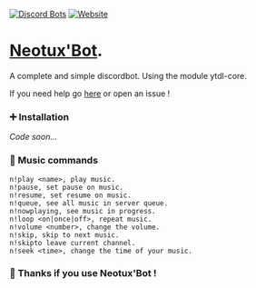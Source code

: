 [![Discord Bots](https://top.gg/api/widget/status/660891282465357834.svg)](https://discord.com/oauth2/authorize?client_id=660891282465357834&scope=bot&permissions=1178070385)  <a target="_blank" href="https://neotuxbot.tk">
    <img alt="Website" src="https://img.shields.io/website?down_color=red&down_message=Offline%20%E2%9D%8C&logo=google&logoColor=white&up_message=Online%20%E2%9C%94&url=https%3A%2F%2Fneotuxbot.tk">
</a>

# [Neotux'Bot](https://discord.com/oauth2/authorize?client_id=660891282465357834&scope=bot&permissions=1178070385).
A complete and simple discordbot. Using the module ytdl-core.

If you need help go [here](https://discord.gg/Qk2FUDazVa) or open an issue !

### ➕ Installation

*Code soon...*

### 🎵 Music commands

```
n!play <name>, play music.
n!pause, set pause on music.
n!resume, set resume on music.
n!queue, see all music in server queue.
n!nowplaying, see music in progress.
n!loop <on|once|off>, repeat music.
n!volume <number>, change the volume.
n!skip, skip to next music.
n!skipto leave current channel.
n!seek <time>, change the time of your music.

```
### 🎺 Thanks if you use Neotux'Bot !
